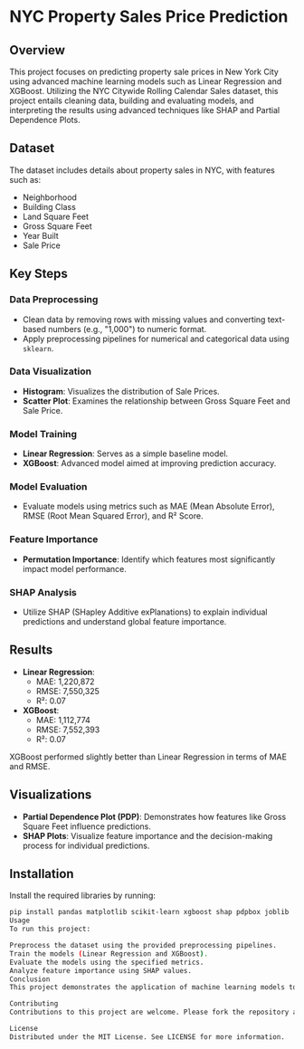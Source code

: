 # NYC Property Sales Price Prediction

## Overview

This project focuses on predicting property sale prices in New York City using advanced machine learning models such as Linear Regression and XGBoost. Utilizing the NYC Citywide Rolling Calendar Sales dataset, this project entails cleaning data, building and evaluating models, and interpreting the results using advanced techniques like SHAP and Partial Dependence Plots.

## Dataset

The dataset includes details about property sales in NYC, with features such as:

- Neighborhood
- Building Class
- Land Square Feet
- Gross Square Feet
- Year Built
- Sale Price

## Key Steps

### Data Preprocessing

- Clean data by removing rows with missing values and converting text-based numbers (e.g., "1,000") to numeric format.
- Apply preprocessing pipelines for numerical and categorical data using `sklearn`.

### Data Visualization

- **Histogram**: Visualizes the distribution of Sale Prices.
- **Scatter Plot**: Examines the relationship between Gross Square Feet and Sale Price.

### Model Training

- **Linear Regression**: Serves as a simple baseline model.
- **XGBoost**: Advanced model aimed at improving prediction accuracy.

### Model Evaluation

- Evaluate models using metrics such as MAE (Mean Absolute Error), RMSE (Root Mean Squared Error), and R² Score.

### Feature Importance

- **Permutation Importance**: Identify which features most significantly impact model performance.

### SHAP Analysis

- Utilize SHAP (SHapley Additive exPlanations) to explain individual predictions and understand global feature importance.

## Results

- **Linear Regression**:
  - MAE: 1,220,872
  - RMSE: 7,550,325
  - R²: 0.07
- **XGBoost**:
  - MAE: 1,112,774
  - RMSE: 7,552,393
  - R²: 0.07

XGBoost performed slightly better than Linear Regression in terms of MAE and RMSE.

## Visualizations

- **Partial Dependence Plot (PDP)**: Demonstrates how features like Gross Square Feet influence predictions.
- **SHAP Plots**: Visualize feature importance and the decision-making process for individual predictions.

## Installation

Install the required libraries by running:

```bash
pip install pandas matplotlib scikit-learn xgboost shap pdpbox joblib
Usage
To run this project:

Preprocess the dataset using the provided preprocessing pipelines.
Train the models (Linear Regression and XGBoost).
Evaluate the models using the specified metrics.
Analyze feature importance using SHAP values.
Conclusion
This project demonstrates the application of machine learning models to predict property prices in NYC. The analysis highlighted the importance of features like Gross Square Feet and Land Square Feet in predictions. XGBoost showed a slight advantage over Linear Regression, providing a more nuanced understanding of the factors driving property prices.

Contributing
Contributions to this project are welcome. Please fork the repository and submit a pull request with your improvements.

License
Distributed under the MIT License. See LICENSE for more information.
